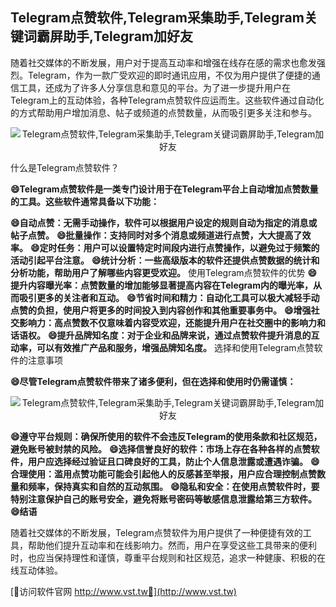 ## **Telegram点赞软件,Telegram采集助手,Telegram关键词霸屏助手,Telegram加好友**

随着社交媒体的不断发展，用户对于提高互动率和增强在线存在感的需求也愈发强烈。Telegram，作为一款广受欢迎的即时通讯应用，不仅为用户提供了便捷的通信工具，还成为了许多人分享信息和意见的平台。为了进一步提升用户在Telegram上的互动体验，各种Telegram点赞软件应运而生。这些软件通过自动化的方式帮助用户增加消息、帖子或频道的点赞数量，从而吸引更多关注和参与。

 <center><img src="https://vst.tw/MP4/tuiguang/png/5.png" alt="Telegram点赞软件,Telegram采集助手,Telegram关键词霸屏助手,Telegram加好友"></center>

什么是Telegram点赞软件？

**😄Telegram点赞软件是一类专门设计用于在Telegram平台上自动增加点赞数量的工具。这些软件通常具备以下功能：**

**😄自动点赞：无需手动操作，软件可以根据用户设定的规则自动为指定的消息或帖子点赞。**
**😄批量操作：支持同时对多个消息或频道进行点赞，大大提高了效率。**
**😄定时任务：用户可以设置特定时间段内进行点赞操作，以避免过于频繁的活动引起平台注意。**
**😄统计分析：一些高级版本的软件还提供点赞数据的统计和分析功能，帮助用户了解哪些内容更受欢迎。**
使用Telegram点赞软件的优势
**😄提升内容曝光率：点赞数量的增加能够显著提高内容在Telegram内的曝光率，从而吸引更多的关注者和互动。**
**😄节省时间和精力：自动化工具可以极大减轻手动点赞的负担，使用户将更多的时间投入到内容创作和其他重要事务中。**
**😄增强社交影响力：高点赞数不仅意味着内容受欢迎，还能提升用户在社交圈中的影响力和话语权。**
**😄提升品牌知名度：对于企业和品牌来说，通过点赞软件提升消息的互动率，可以有效推广产品和服务，增强品牌知名度。**
选择和使用Telegram点赞软件的注意事项

**😄尽管Telegram点赞软件带来了诸多便利，但在选择和使用时仍需谨慎：**

 <center><img src="https://vst.tw/MP4/tuiguang/png/2.png" alt="Telegram点赞软件,Telegram采集助手,Telegram关键词霸屏助手,Telegram加好友"></center>

**😄遵守平台规则：确保所使用的软件不会违反Telegram的使用条款和社区规范，避免账号被封禁的风险。**
**😄选择信誉良好的软件：市场上存在各种各样的点赞软件，用户应选择经过验证且口碑良好的工具，防止个人信息泄露或遭遇诈骗。**
**😄合理使用：滥用点赞功能可能会引起他人的反感甚至举报，用户应合理控制点赞数量和频率，保持真实和自然的互动氛围。**
**😄隐私和安全：在使用点赞软件时，要特别注意保护自己的账号安全，避免将账号密码等敏感信息泄露给第三方软件。**
**😄结语**

随着社交媒体的不断发展，Telegram点赞软件为用户提供了一种便捷有效的工具，帮助他们提升互动率和在线影响力。然而，用户在享受这些工具带来的便利时，也应当保持理性和谨慎，尊重平台规则和社区规范，追求一种健康、积极的在线互动体验。


[👻访问软件官网 http://www.vst.tw👻](http://www.vst.tw)
